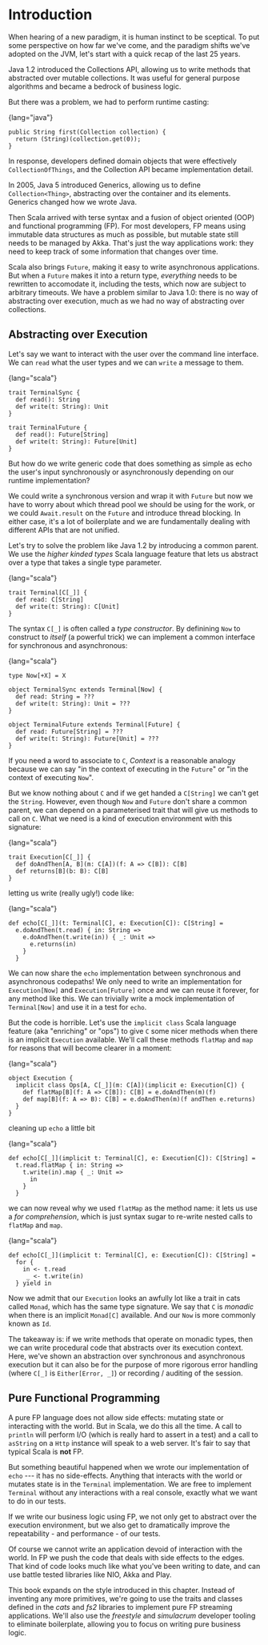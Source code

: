 

# Introduction

When hearing of a new paradigm, it is human instinct to be sceptical.
To put some perspective on how far we've come, and the paradigm shifts
we've adopted on the JVM, let's start with a quick recap of the last
25 years.

Java 1.2 introduced the Collections API, allowing us to write methods
that abstracted over mutable collections. It was useful for general
purpose algorithms and became a bedrock of business logic.

But there was a problem, we had to perform runtime casting:

{lang="java"}
~~~~~~~~
public String first(Collection collection) {
  return (String)(collection.get(0));
}
~~~~~~~~

In response, developers defined domain objects that were effectively
`CollectionOfThings`, and the Collection API became implementation
detail.

In 2005, Java 5 introduced Generics, allowing us to define
`Collection<Thing>`, abstracting over the container and its elements.
Generics changed how we wrote Java.

Then Scala arrived with terse syntax and a fusion of object oriented
(OOP) and functional programming (FP). For most developers, FP means
using immutable data structures as much as possible, but mutable state
still needs to be managed by Akka. That's just the way applications
work: they need to keep track of some information that changes over
time.

Scala also brings `Future`, making it easy to write asynchronous
applications. But when a `Future` makes it into a return type,
*everything* needs to be rewritten to accomodate it, including the
tests, which now are subject to arbitrary timeouts. We have a problem
similar to Java 1.0: there is no way of abstracting over execution,
much as we had no way of abstracting over collections.

## Abstracting over Execution

Let's say we want to interact with the user over the command line
interface. We can `read` what the user types and we can `write` a
message to them.

{lang="scala"}
~~~~~~~~
trait TerminalSync {
  def read(): String
  def write(t: String): Unit
}

trait TerminalFuture {
  def read(): Future[String]
  def write(t: String): Future[Unit]
}
~~~~~~~~

But how do we write generic code that does something as simple as echo
the user's input synchronously or asynchronously depending on our
runtime implementation?

We could write a synchronous version and wrap it with `Future` but now
we have to worry about which thread pool we should be using for the
work, or we could `Await.result` on the `Future` and introduce thread
blocking. In either case, it's a lot of boilerplate and we are
fundamentally dealing with different APIs that are not unified.

Let's try to solve the problem like Java 1.2 by introducing a common
parent. We use the *higher kinded types* Scala language feature that
lets us abstract over a type that takes a single type parameter.

{lang="scala"}
~~~~~~~~
trait Terminal[C[_]] {
  def read: C[String]
  def write(t: String): C[Unit]
}
~~~~~~~~

The syntax `C[_]` is often called a *type constructor*. By definining
`Now` to construct to *itself* (a powerful trick) we can implement a
common interface for synchronous and asynchronous:

{lang="scala"}
~~~~~~~~
type Now[+X] = X

object TerminalSync extends Terminal[Now] {
  def read: String = ???
  def write(t: String): Unit = ???
}

object TerminalFuture extends Terminal[Future] {
  def read: Future[String] = ???
  def write(t: String): Future[Unit] = ???
}
~~~~~~~~

If you need a word to associate to `C`, *Context* is a reasonable
analogy because we can say "in the context of executing in the
`Future`" or "in the context of executing `Now`".

But we know nothing about `C` and if we get handed a `C[String]` we
can't get the `String`. However, even though `Now` and `Future` don't
share a common parent, we can depend on a parameterised trait that
will give us methods to call on `C`. What we need is a kind of
execution environment with this signature:

{lang="scala"}
~~~~~~~~
trait Execution[C[_]] {
  def doAndThen[A, B](m: C[A])(f: A => C[B]): C[B]
  def returns[B](b: B): C[B]
}
~~~~~~~~

letting us write (really ugly!) code like:

{lang="scala"}
~~~~~~~~
def echo[C[_]](t: Terminal[C], e: Execution[C]): C[String] =
  e.doAndThen(t.read) { in: String =>
    e.doAndThen(t.write(in)) { _: Unit =>
      e.returns(in)
    }
  }
~~~~~~~~

We can now share the `echo` implementation between synchronous and
asynchronous codepaths! We only need to write an implementation for
`Execution[Now]` and `Execution[Future]` once and we can reuse it
forever, for any method like this. We can trivially write a mock
implementation of `Terminal[Now]` and use it in a test for `echo`.

But the code is horrible. Let's use the `implicit class` Scala
language feature (aka "enriching" or "ops") to give `C` some nicer
methods when there is an implicit `Execution` available. We'll call
these methods `flatMap` and `map` for reasons that will become clearer
in a moment:

{lang="scala"}
~~~~~~~~
object Execution {
  implicit class Ops[A, C[_]](m: C[A])(implicit e: Execution[C]) {
    def flatMap[B](f: A => C[B]): C[B] = e.doAndThen(m)(f)
    def map[B](f: A => B): C[B] = e.doAndThen(m)(f andThen e.returns)
  }
}
~~~~~~~~

cleaning up `echo` a little bit

{lang="scala"}
~~~~~~~~
def echo[C[_]](implicit t: Terminal[C], e: Execution[C]): C[String] =
  t.read.flatMap { in: String =>
    t.write(in).map { _: Unit =>
      in
    }
  }
~~~~~~~~

we can now reveal why we used `flatMap` as the method name: it lets us
use a *for comprehension*, which is just syntax sugar to re-write
nested calls to `flatMap` and `map`.

{lang="scala"}
~~~~~~~~
def echo[C[_]](implicit t: Terminal[C], e: Execution[C]): C[String] =
  for {
    in <- t.read
     _ <- t.write(in)
  } yield in
~~~~~~~~

Now we admit that our `Execution` looks an awfully lot like a trait in
cats called `Monad`, which has the same type signature. We say that
`C` is *monadic* when there is an implicit `Monad[C]` available. And
our `Now` is more commonly known as `Id`.

The takeaway is: if we write methods that operate on monadic types,
then we can write procedural code that abstracts over its execution
context. Here, we've shown an abstraction over synchronous and
asynchronous execution but it can also be for the purpose of more
rigorous error handling (where `C[_]` is `Either[Error, _]`) or
recording / auditing of the session.

## Pure Functional Programming

A pure FP language does not allow side effects: mutating state or
interacting with the world. But in Scala, we do this all the time. A
call to `println` will perform I/O (which is really hard to assert in
a test) and a call to `asString` on a `Http` instance will speak to a
web server. It's fair to say that typical Scala is **not** FP.

But something beautiful happened when we wrote our implementation of
`echo` --- it has no side-effects. Anything that interacts with the
world or mutates state is in the `Terminal` implementation. We are
free to implement `Terminal` without any interactions with a real
console, exactly what we want to do in our tests.

If we write our business logic using FP, we not only get to abstract
over the execution environment, but we also get to dramatically
improve the repeatability - and performance - of our tests.

Of course we cannot write an application devoid of interaction with
the world. In FP we push the code that deals with side effects to the
edges. That kind of code looks much like what you've been writing to
date, and can use battle tested libraries like NIO, Akka and Play.

This book expands on the style introduced in this chapter. Instead of
inventing any more primitives, we're going to use the traits and
classes defined in the *cats* and *fs2* libraries to implement pure FP
streaming applications. We'll also use the *freestyle* and
*simulacrum* developer tooling to eliminate boilerplate, allowing you
to focus on writing pure business logic.


